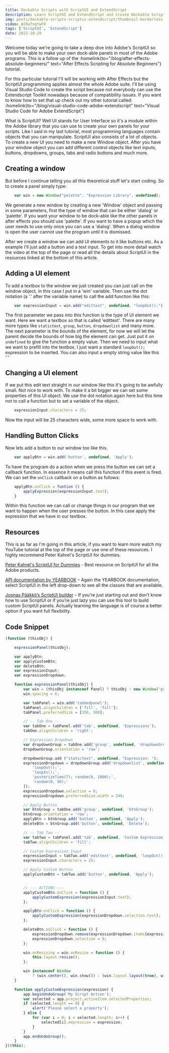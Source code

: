 ```yaml
---
title: Dockable Scripts with ScriptUI and ExtendScript
description: Learn ScriptUI and ExtendScript and Create Dockable Scripts for After Effects.
img: posts/dockable-scripts-scriptui-extendscript/thumbnail-borderless.png
video: WJ0afngYwF0
tags: ['ScriptUI', 'ExtendScript']
date: 2022-10-29
---
```


Welcome today we're going to take a deep dive into Adobe's ScriptUI so you will be able to make your own dock-able panels in most of the Adobe programs. This is a follow up of the :homelink{to="/blog/after-effects-absolute-beginners/" text="After Effects Scripting for Absolute Beginners"} tutorial.

For this particular tutorial I'll will be working with After Effects but the ScriptUI programming applies almost the whole Adobe suite. I'll be using Visual Studio Code to create the script because not everybody can use the Extendscript Toolkit nowadays because of compatibility issues. If you want to know how to set that up check out my other tutorial called: :homelink{to="/blog/visual-studio-code-adobe-extendscript" text="Visual Studio Code for Adobe ExtendScript"}

What is ScriptUI? Well UI stands for User Interface so it's a module within the Adobe library that you can use to create your own panels for your scripts. Like I said in my last tutorial, most programming languages contain objects that you can manipulate. ScriptUI also consists of a lot of objects. To create a new UI you need to make a new Window object. After you have your window object you can add different control objects like text inputs, buttons, dropdowns, groups, tabs and radio buttons and much more.

## Creating a window

But before I continue telling you all this theoretical stuff let's start coding. So to create a panel simply type:

```js
	var win = new Window("palette", "Expression Library", undefined);
```

We generate a new window by creating a new 'Window' object and passing in some parameters, first the type of window that can be either 'dialog' or 'palette'. If you want your window to be dock-able like the other panels in after effects you should use 'palette'. If you want to have a popup which the user needs to use only once you can use a 'dialog'. When a dialog window is open the user cannot use the program until it is dismissed.

After we create a window we can add UI elements to it like buttons etc. As a example I'll just add a button and a text input. To get into more detail watch the video at the top of the page or read all the details about ScriptUI in the resources linked at the bottom of this article.

## Adding a UI element

To add a textbox to the window we just created you can just call on the window object, in this case I put in a 'win' variable. Then use the dot notation (a '.' after the variable name) to call the add function like this:

```js
	var expressionInput = win.add("edittext", undefined, "loopOut();");
```

The first parameter we pass into this function is the type of UI element we want. Here we want a textbox so that is called 'edittext'. There are many more types like `statictext`, `group`, `button`, `dropdownlist` and many more. The next parameter is the bounds of the element, for now we will let the parent decide the bounds of how big the element can get. Just put it on `undefined` to give the function a empty value. Then we need to input what we want to prefill into the textbox. I just want a standard `loopOut();` expression to be inserted. You can also input a empty string value like this `""`

## Changing a UI element

If we put this edit text straight in our window like this it's going to be awfully small. Not nice to work with. To make it a bit bigger we can set some properties of this UI object. We use the dot notation again here but this time not to call a function but to set a variable of the object.

```js
	expressionInput.characters = 25;
```

Now the input will be 25 characters wide, some more space to work with.

## Handling Button Clicks

Now lets add a button to our window too like this.

```js
	var applyBtn = win.add('button', undefined, 'Apply');
```

To have the program do a action when we press the button we can set a callback function. In essence it means call this function if this event is fired. We can set the `onClick` callback on a button as follows:

```js
	applyBtn.onClick = funtion () {
		applyExpression(expressionInput.text);
	}
```

Within this function we can call or change things in our program that we want to happen when the user presses the button. In this case apply the expression that we have in our textbox.

## Resources

This is as far as I'm going in this article, if you want to learn more watch my YouTube tutorial at the top of the page or use one of these resources. I highly recommend Peter Kahrel's ScriptUI for dummies.

[Peter Kahrel's ScriptUI for Dummies](https://creativepro.com/files/kahrel/indesign/scriptui.html) - Best resource on ScriptUI for all the Adobe products.

[API documentation by YEARBOOK](http://yearbook.github.io/esdocs/#/) – Again the YEARBOOK documentation, select ScriptUI in the left drop-down to see all the classes that are available.

[Joonas Pääkkö’s ScriptUI builder](https://scriptui.joonas.me/) – If you’re just starting out and don’t know how to use ScriptUI or if you’re just lazy you can use this tool to build custom ScriptUI panels. Actually learning the language is of course a better option if you want full flexibility.

## Code Snippet

```js
(function (thisObj) {

	expressionPanel(thisObj);

	var applyBtn;
	var applyCustomBtn;
	var deleteBtn;
	var expressionInput;
	var expressionDropdown;

	function expressionPanel(thisObj) {
		var win = (thisObj instanceof Panel) ? thisObj : new Window('palette', 'Expression Script', undefined);
		win.spacing = 6;

		var tabPanel = win.add('tabbedpanel');
		tabPanel.alignChildren = ['fill', 'fill'];
		tabPanel.preferredSize = [350, 300];

		// -- Tab One --
		var tabOne = tabPanel.add('tab', undefined, 'Expressions');
		tabOne.alignChildren = 'right';

		// Expression Dropdown
		var dropdownGroup = tabOne.add('group', undefined, 'dropdownGroup');
		dropdownGroup.orientation = 'row';

		dropdownGroup.add ("statictext", undefined, "Expression: ");
		expressionDropdown = dropdownGroup.add('dropdownlist', undefined, [
			'loopOut();',
			'loopIn();',
			'posterizeTime(7); random(0, 1000);',
			'random(0, 50);'
		]);
		expressionDropdown.selection = 0;
		expressionDropdown.preferredSize.width = 240;

		// Apply Button
		var btnGroup = tabOne.add('group', undefined, 'btnGroup');
		btnGroup.orientation = 'row';
		applyBtn = btnGroup.add('button', undefined, 'Apply');
		deleteBtn = btnGroup.add('button', undefined, 'Delete');

		// -- Tab Two --
		var tabTwo = tabPanel.add('tab', undefined, 'Custom Expression');
		tabTwo.alignChildren = 'fill';

		// Custom Expression Input
		expressionInput = tabTwo.add('edittext', undefined, 'loopOut();');
		expressionInput.characters = 25;

		// Apply Custom Button
		applyCustomBtn = tabTwo.add('button', undefined, 'Apply');


		// --- ACTIONS ---
		applyCustomBtn.onClick = function () {
			applyCustomExpression(expressionInput.text);
		};

		applyBtn.onClick = function () {
			applyCustomExpression(expressionDropdown.selection.text);
		};

		deleteBtn.onClick = function () {
			expressionDropdown.remove(expressionDropdown.items[expressionDropdown.selection.index]);
			expressionDropdown.selection = 0;
		};

		win.onResizing = win.onResize = function () {
			this.layout.resize();
		};

		win instanceof Window
			? (win.center(), win.show()) : (win.layout.layout(true), win.layout.resize());
	}

	function applyCustomExpression(expression) {
		app.beginUndoGroup('My Script Action');
		var selected = app.project.activeItem.selectedProperties;
		if (selected.length == 0) {
			alert('Please select a property');
		} else {
			for (var i = 0; i < selected.length; i++) {
				selected[i].expression = expression;
			}
		}
		app.endUndoGroup();
	}
})(this);
```
